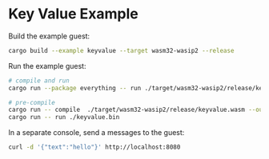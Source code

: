 # Key Value Example

Build the example guest:

```bash
cargo build --example keyvalue --target wasm32-wasip2 --release
```

Run the example guest:

```bash
# compile and run
cargo run --package everything -- run ./target/wasm32-wasip2/release/keyvalue.wasm

# pre-compile
cargo run -- compile  ./target/wasm32-wasip2/release/keyvalue.wasm --output ./keyvalue.bin
cargo run -- run ./keyvalue.bin
```

In a separate console, send a messages to the guest:

```bash
curl -d '{"text":"hello"}' http://localhost:8080
```
